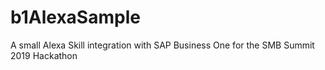# b1AlexaSample
A small Alexa Skill integration with SAP Business One for the SMB Summit 2019 Hackathon
